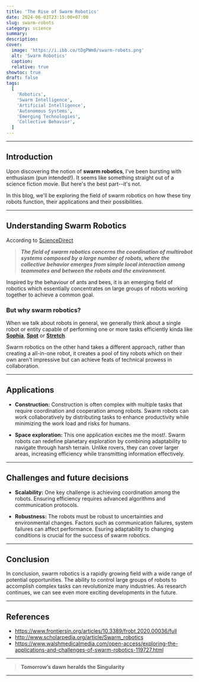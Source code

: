 ```yaml
---
title: 'The Rise of Swarm Robotics'
date: 2024-06-03T23:15:00+07:00
slug: swarm-robots
category: science
summary:
description:
cover:
  image: 'https://i.ibb.co/tDgPWm0/swarm-robots.png'
  alt: 'Swarm Robotics'
  caption:
  relative: true
showtoc: true
draft: false
tags:
  [
    'Robotics',
    'Swarm Intelligence',
    'Artificial Intelligence',
    'Autonomous Systems',
    'Emerging Technologies',
    'Collective Behavior',
  ]
---
```


---

## Introduction

Upon discovering the notion of **swarm robotics**, I've been bursting with enthusiasm (pun intended!). It seems like something straight out of a science fiction movie. But here's the best part--it's not.

In this blog, we'll be exploring the field of swarm robotics on how these tiny robots function, their applications and their possibilities.

---

## Understanding Swarm Robotics

According to [ScienceDirect](https://www.sciencedirect.com/topics/engineering/swarm-robotics#:~:text=The%20field%20of%20swarm%20robotics%20concerns%20the%20coordination%20of%20multirobot%20systems%20composed%20by%20a%20large%20number%20of%20robots%2C%20where%20the%20collective%20behavior%20emerges%20from%20simple%20local%20interaction%20among%20teammates%20and%20between%20the%20robots%20and%20the%20environment)

> **_The field of swarm robotics concerns the coordination of multirobot systems composed by a large number of robots, where the collective behavior emerges from simple local interaction among teammates and between the robots and the environment._**

Inspired by the behaviour of ants and bees, it is an emerging field of robotics which essentially concentrates on large groups of robots working together to achieve a common goal.

### But why swarm robotics?

When we talk about robots in general, we generally think about a single robot or entity capable of performing one or more tasks efficiently kinda like **[Sophia](https://www.hansonrobotics.com/sophia/)**, **[Spot](https://bostondynamics.com/products/spot/)** or **[Stretch](https://bostondynamics.com/products/stretch/)**.

Swarm robotics on the other hand takes a different approach, rather than creating a all-in-one robot, it creates a pool of tiny robots which on their own aren't impressive but can achieve feats of technical prowess in collaboration.

---

## Applications

- **Construction:** Construction is often complex with multiple tasks that require coordination and cooperation among robots. Swarm robots can work collaboratively by distributing tasks to enhance productivity while minimizing the work load and risks for humans.

- **Space exploration:** This one application excites me the most!. Swarm robots can redefine planetary exploration by combining adaptability to navigate through harsh terrain. Unlike rovers, they can cover larger areas, increasing efficiency while transmitting information effectively.

---

## Challenges and future decisions

- **Scalability:** One key challenge is achieving coordination among the robots. Ensuring efficiency requires advanced algorithms and communication protocols.

- **Robustness:** The robots must be robust to uncertainties and environmental changes. Factors such as communication failures, system failures can affect performance. Esuring adaptability to changing conditions is crucial for the success of swarm robotics.

---

## Conclusion

In conclusion, swarm robotics is a rapidly growing field with a wide range of potential opportunities. The ability to control large groups of robots to accomplish complex tasks can revolutionize many industries. As research continues, we can see even more exciting developments in the future.

---

## References

- https://www.frontiersin.org/articles/10.3389/frobt.2020.00036/full
- http://www.scholarpedia.org/article/Swarm_robotics
- https://www.walshmedicalmedia.com/open-access/exploring-the-applications-and-challenges-of-swarm-robotics-119727.html

---

> **Tomorrow’s dawn heralds the Singularity**

---
